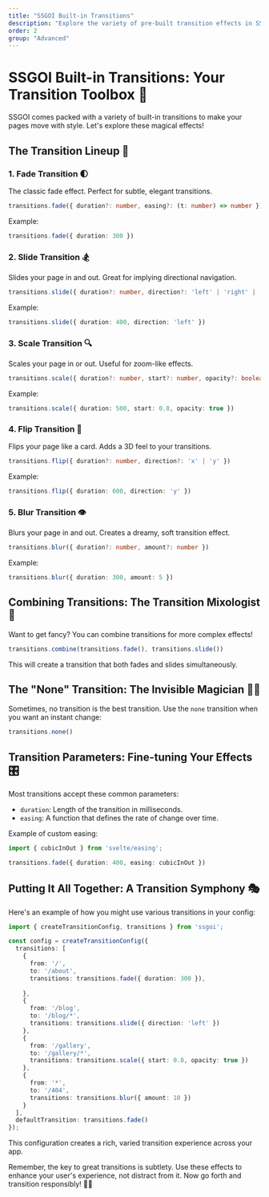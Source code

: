 ```yaml
---
title: "SSGOI Built-in Transitions"
description: "Explore the variety of pre-built transition effects in SSGOI and learn how to use them"
order: 2
group: "Advanced"
---
```


# SSGOI Built-in Transitions: Your Transition Toolbox 🧰

SSGOI comes packed with a variety of built-in transitions to make your pages move with style. Let's explore these magical effects!

## The Transition Lineup 🌟

### 1. Fade Transition 🌓

The classic fade effect. Perfect for subtle, elegant transitions.

```typescript
transitions.fade({ duration?: number, easing?: (t: number) => number })
```

Example:
```typescript
transitions.fade({ duration: 300 })
```

### 2. Slide Transition 🏂

Slides your page in and out. Great for implying directional navigation.

```typescript
transitions.slide({ duration?: number, direction?: 'left' | 'right' | 'up' | 'down' })
```

Example:
```typescript
transitions.slide({ duration: 400, direction: 'left' })
```

### 3. Scale Transition 🔍

Scales your page in or out. Useful for zoom-like effects.

```typescript
transitions.scale({ duration?: number, start?: number, opacity?: boolean })
```

Example:
```typescript
transitions.scale({ duration: 500, start: 0.8, opacity: true })
```

### 4. Flip Transition 🔄

Flips your page like a card. Adds a 3D feel to your transitions.

```typescript
transitions.flip({ duration?: number, direction?: 'x' | 'y' })
```

Example:
```typescript
transitions.flip({ duration: 600, direction: 'y' })
```

### 5. Blur Transition 👁️

Blurs your page in and out. Creates a dreamy, soft transition effect.

```typescript
transitions.blur({ duration?: number, amount?: number })
```

Example:
```typescript
transitions.blur({ duration: 300, amount: 5 })
```

## Combining Transitions: The Transition Mixologist 🍹

Want to get fancy? You can combine transitions for more complex effects!

```typescript
transitions.combine(transitions.fade(), transitions.slide())
```

This will create a transition that both fades and slides simultaneously.

## The "None" Transition: The Invisible Magician 🎩✨

Sometimes, no transition is the best transition. Use the `none` transition when you want an instant change:

```typescript
transitions.none()
```

## Transition Parameters: Fine-tuning Your Effects 🎛️

Most transitions accept these common parameters:

- `duration`: Length of the transition in milliseconds.
- `easing`: A function that defines the rate of change over time.

Example of custom easing:
```typescript
import { cubicInOut } from 'svelte/easing';

transitions.fade({ duration: 400, easing: cubicInOut })
```

## Putting It All Together: A Transition Symphony 🎭

Here's an example of how you might use various transitions in your config:

```typescript
import { createTransitionConfig, transitions } from 'ssgoi';

const config = createTransitionConfig({
  transitions: [
    {
      from: '/',
      to: '/about',
      transitions: transitions.fade({ duration: 300 }),
      
    },
    {
      from: '/blog',
      to: '/blog/*',
      transitions: transitions.slide({ direction: 'left' })
    },
    {
      from: '/gallery',
      to: '/gallery/*',
      transitions: transitions.scale({ start: 0.8, opacity: true })
    },
    {
      from: '*',
      to: '/404',
      transitions: transitions.blur({ amount: 10 })
    }
  ],
  defaultTransition: transitions.fade()
});
```

This configuration creates a rich, varied transition experience across your app.

Remember, the key to great transitions is subtlety. Use these effects to enhance your user's experience, not distract from it. Now go forth and transition responsibly! 🚀✨